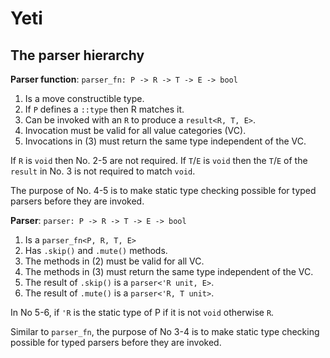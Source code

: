 # Yeti

## The parser hierarchy

__Parser function__: `parser_fn: P -> R -> T -> E -> bool`

1. Is a move constructible type.
2. If `P` defines a `::type` then R matches it.
3. Can be invoked with an `R` to produce a `result<R, T, E>`.
4. Invocation must be valid for all value categories (VC).
5. Invocations in (3) must return the same type independent of the VC.

If `R` is `void` then No. 2-5 are not required. If `T`/`E` is `void` then
the `T`/`E` of the `result` in No. 3 is not required to match `void`.

The purpose of No. 4-5 is to make static type checking possible for typed
parsers before they are invoked.

__Parser__: `parser: P -> R -> T -> E -> bool`

1. Is a `parser_fn<P, R, T, E>`
2. Has `.skip()` and `.mute()` methods.
3. The methods in (2) must be valid for all VC.
4. The methods in (3) must return the same type independent of the VC.
5. The result of `.skip()` is a `parser<'R unit, E>`.
6. The result of `.mute()` is a `parser<'R, T unit>`.

In No 5-6, if `'R` is the static type of P if it is not `void` otherwise `R`.

Similar to `parser_fn`, the purpose of No 3-4 is to make static type checking
possible for typed parsers before they are invoked.

